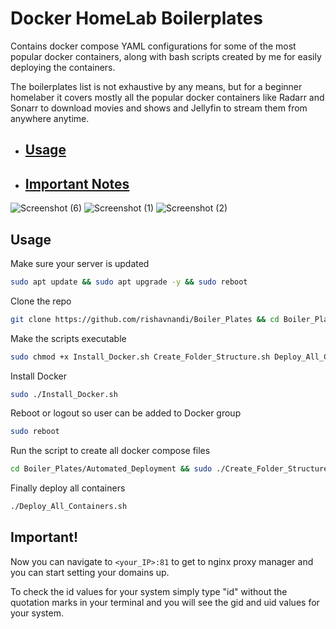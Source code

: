 # Docker HomeLab Boilerplates

Contains docker compose YAML configurations for some of the most popular docker containers, along with bash scripts created by me for easily deploying the containers.

The boilerplates list is not exhaustive by any means, but for a beginner homelaber it covers mostly all the popular docker containers like Radarr and Sonarr to download movies and shows and Jellyfin to stream them from anywhere anytime.

- ## [Usage](https://github.com/rishavnandi/Boiler_Plates#usage)
- ## [Important Notes](https://github.com/rishavnandi/Boiler_Plates#important)

![Screenshot (6)](https://user-images.githubusercontent.com/101431112/193395772-fa724e23-c278-4231-921f-7e3fb333f708.png)
![Screenshot (1)](https://user-images.githubusercontent.com/92152818/195198940-3e5711de-f9b4-40ba-af87-ab1846f2038a.png)
![Screenshot (2)](https://user-images.githubusercontent.com/92152818/195198972-e8a78298-12da-4e42-97ed-c295f92e3547.png)


## Usage
Make sure your server is updated
```bash
sudo apt update && sudo apt upgrade -y && sudo reboot
```

Clone the repo
```bash
git clone https://github.com/rishavnandi/Boiler_Plates && cd Boiler_Plates/Automated_Deployment
```

Make the scripts executable
```bash
sudo chmod +x Install_Docker.sh Create_Folder_Structure.sh Deploy_All_Containers.sh
```

Install Docker
```bash
sudo ./Install_Docker.sh
```

Reboot or logout so user can be added to Docker group
```bash
sudo reboot
```

Run the script to create all docker compose files
```bash
cd Boiler_Plates/Automated_Deployment && sudo ./Create_Folder_Structure.sh
```

Finally deploy all containers
```bash
./Deploy_All_Containers.sh
```

## Important!

Now you can navigate to ```<your_IP>:81``` to get to nginx proxy manager and you can start setting your domains up.

To check the id values for your system simply type "id" without the quotation marks in your terminal and you will see the gid and uid values for your system.

